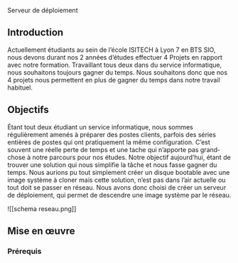 Serveur de déploiement

## Introduction
Actuellement étudiants au sein de l’école ISITECH à Lyon 7 en BTS SIO, nous devons durant nos 2
années d’études effectuer 4 Projets en rapport avec notre formation.
Travaillant tous deux dans du service informatique, nous souhaitons toujours gagner du temps. Nous
souhaitons donc que nos 4 projets nous permettent en plus de gagner du temps dans notre travail
habituel.

## Objectifs
Étant tout deux étudiant un service informatique, nous sommes régulièrement amenés à préparer des
postes clients, parfois des séries entières de postes qui ont pratiquement la même configuration. C’est
souvent une réelle perte de temps et une tache qui n’apporte pas grand-chose à notre parcours pour
nos études. Notre objectif aujourd’hui, étant de trouver une solution qui nous simplifie la tâche et nous
fasse gagner du temps.
Nous aurions pu tout simplement créer un disque bootable avec une image système à cloner mais
cette solution, n’est pas dans l’air actuelle ou tout doit se passer en réseau. Nous avons donc choisi de
créer un serveur de déploiement, qui permet de descendre une image système par le réseau.

![[schema reseau.png]]

## Mise en œuvre
### Prérequis

